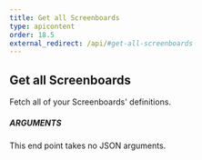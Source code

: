 ```yaml
---
title: Get all Screenboards
type: apicontent
order: 18.5
external_redirect: /api/#get-all-screenboards
---
```


## Get all Screenboards

Fetch all of your Screenboards' definitions.

##### ARGUMENTS

This end point takes no JSON arguments.